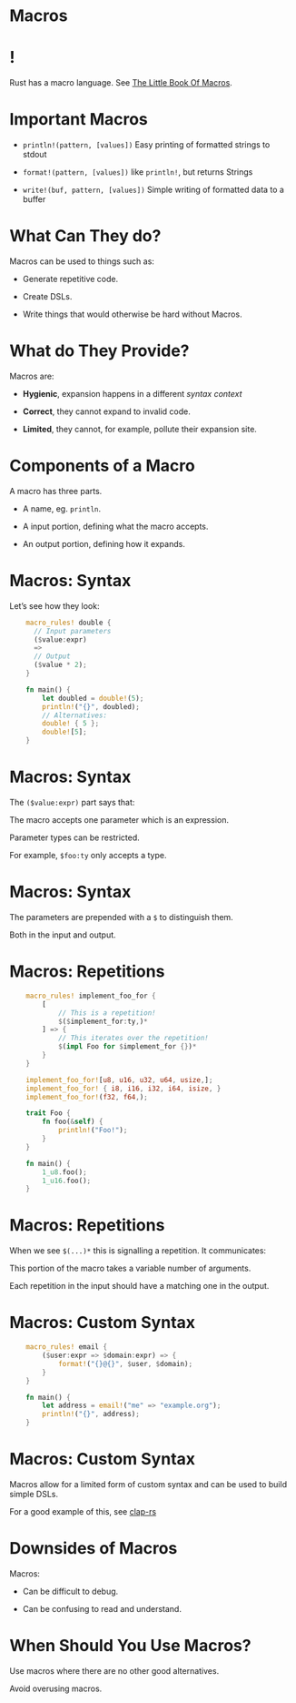 # Macros

!
=

Rust has a macro language. See [The Little Book Of
Macros](https://danielkeep.github.io/tlborm/book/README.html).

Important Macros
================

-   `println!(pattern, [values])` Easy printing of formatted strings to
    stdout

-   `format!(pattern, [values])` like `println!`, but returns Strings

-   `write!(buf, pattern, [values])` Simple writing of formatted data to
    a buffer

What Can They do?
=================

Macros can be used to things such as:

-   Generate repetitive code.

-   Create DSLs.

-   Write things that would otherwise be hard without Macros.

What do They Provide?
=====================

Macros are:

-   **Hygienic**, expansion happens in a different *syntax context*

-   **Correct**, they cannot expand to invalid code.

-   **Limited**, they cannot, for example, pollute their expansion site.

Components of a Macro
=====================

A macro has three parts.

-   A name, eg. `println`.

-   A input portion, defining what the macro accepts.

-   An output portion, defining how it expands.

Macros: Syntax
==============

Let’s see how they look:
```rust
    macro_rules! double {
      // Input parameters
      ($value:expr)
      =>
      // Output
      ($value * 2);
    }

    fn main() {
        let doubled = double!(5);
        println!("{}", doubled);
        // Alternatives:
        double! { 5 };
        double![5];
    }
```
Macros: Syntax
==============

The `($value:expr)` part says that:

The macro accepts one parameter which is an expression.

Parameter types can be restricted.

For example, `$foo:ty` only accepts a type.

Macros: Syntax
==============

The parameters are prepended with a `$` to distinguish them.

Both in the input and output.

Macros: Repetitions
===================
```rust
    macro_rules! implement_foo_for {
        [
            // This is a repetition!
            $($implement_for:ty,)*
        ] => {
            // This iterates over the repetition!
            $(impl Foo for $implement_for {})*
        }
    }

    implement_foo_for![u8, u16, u32, u64, usize,];
    implement_foo_for! { i8, i16, i32, i64, isize, }
    implement_foo_for!(f32, f64,);

    trait Foo {
        fn foo(&self) {
            println!("Foo!");
        }
    }

    fn main() {
        1_u8.foo();
        1_u16.foo();
    }
```
Macros: Repetitions
===================

When we see `$(...)*` this is signalling a repetition. It communicates:

This portion of the macro takes a variable number of arguments.

Each repetition in the input should have a matching one in the output.

Macros: Custom Syntax
=====================
```rust
    macro_rules! email {
        ($user:expr => $domain:expr) => {
            format!("{}@{}", $user, $domain);
        }
    }

    fn main() {
        let address = email!("me" => "example.org");
        println!("{}", address);
    }
```
Macros: Custom Syntax
=====================

Macros allow for a limited form of custom syntax and can be used to
build simple DSLs.

For a good example of this, see
[clap-rs](https://github.com/kbknapp/clap-rs)

Downsides of Macros
===================

Macros:

-   Can be difficult to debug.

-   Can be confusing to read and understand.

When Should You Use Macros?
===========================

Use macros where there are no other good alternatives.

Avoid overusing macros.
